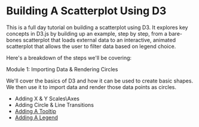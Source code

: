 # Building A Scatterplot Using D3

This is a full day tutorial on building a scatterplot using D3. It explores key concepts in D3.js by building up an example, step by step, from a bare-bones scatterplot that loads external data to an interactive, animated scatterplot that allows the user to filter data based on legend choice.  

Here's a breakdown of the steps we'll be covering: 

Module 1: Importing Data & Rendering Circles

We'll cover the basics of D3 and how it can be used to create basic shapes. We then use it to import data and render those data points as circles. 


- Adding X & Y Scales\Axes
- Adding Circle & Line Transitions
- [Adding A Tooltip](adding-a-tooltip.md) 
- [Adding A Legend](adding-a-legend.md)



